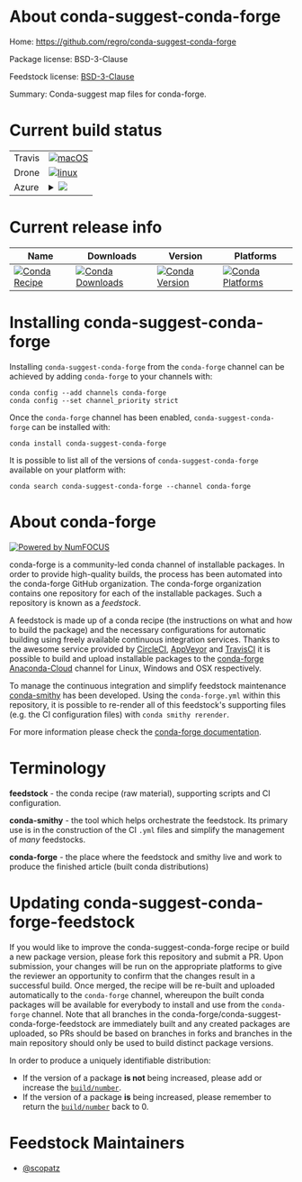 About conda-suggest-conda-forge
===============================

Home: https://github.com/regro/conda-suggest-conda-forge

Package license: BSD-3-Clause

Feedstock license: [BSD-3-Clause](https://github.com/conda-forge/conda-suggest-conda-forge-feedstock/blob/master/LICENSE.txt)

Summary: Conda-suggest map files for conda-forge.

Current build status
====================


<table><tr>
    <td>Travis</td>
    <td>
      <a href="https://travis-ci.com/conda-forge/conda-suggest-conda-forge-feedstock">
        <img alt="macOS" src="https://img.shields.io/travis/com/conda-forge/conda-suggest-conda-forge-feedstock/master.svg?label=macOS">
      </a>
    </td>
  </tr><tr>
    <td>Drone</td>
    <td>
      <a href="https://cloud.drone.io/conda-forge/conda-suggest-conda-forge-feedstock">
        <img alt="linux" src="https://img.shields.io/drone/build/conda-forge/conda-suggest-conda-forge-feedstock/master.svg?label=Linux">
      </a>
    </td>
  </tr>
    
  <tr>
    <td>Azure</td>
    <td>
      <details>
        <summary>
          <a href="https://dev.azure.com/conda-forge/feedstock-builds/_build/latest?definitionId=10615&branchName=master">
            <img src="https://dev.azure.com/conda-forge/feedstock-builds/_apis/build/status/conda-suggest-conda-forge-feedstock?branchName=master">
          </a>
        </summary>
        <table>
          <thead><tr><th>Variant</th><th>Status</th></tr></thead>
          <tbody><tr>
              <td>linux_64</td>
              <td>
                <a href="https://dev.azure.com/conda-forge/feedstock-builds/_build/latest?definitionId=10615&branchName=master">
                  <img src="https://dev.azure.com/conda-forge/feedstock-builds/_apis/build/status/conda-suggest-conda-forge-feedstock?branchName=master&jobName=linux&configuration=linux_64_" alt="variant">
                </a>
              </td>
            </tr><tr>
              <td>linux_aarch64</td>
              <td>
                <a href="https://dev.azure.com/conda-forge/feedstock-builds/_build/latest?definitionId=10615&branchName=master">
                  <img src="https://dev.azure.com/conda-forge/feedstock-builds/_apis/build/status/conda-suggest-conda-forge-feedstock?branchName=master&jobName=linux&configuration=linux_aarch64_" alt="variant">
                </a>
              </td>
            </tr><tr>
              <td>linux_ppc64le</td>
              <td>
                <a href="https://dev.azure.com/conda-forge/feedstock-builds/_build/latest?definitionId=10615&branchName=master">
                  <img src="https://dev.azure.com/conda-forge/feedstock-builds/_apis/build/status/conda-suggest-conda-forge-feedstock?branchName=master&jobName=linux&configuration=linux_ppc64le_" alt="variant">
                </a>
              </td>
            </tr><tr>
              <td>osx_64</td>
              <td>
                <a href="https://dev.azure.com/conda-forge/feedstock-builds/_build/latest?definitionId=10615&branchName=master">
                  <img src="https://dev.azure.com/conda-forge/feedstock-builds/_apis/build/status/conda-suggest-conda-forge-feedstock?branchName=master&jobName=osx&configuration=osx_64_" alt="variant">
                </a>
              </td>
            </tr><tr>
              <td>osx_arm64</td>
              <td>
                <a href="https://dev.azure.com/conda-forge/feedstock-builds/_build/latest?definitionId=10615&branchName=master">
                  <img src="https://dev.azure.com/conda-forge/feedstock-builds/_apis/build/status/conda-suggest-conda-forge-feedstock?branchName=master&jobName=osx&configuration=osx_arm64_" alt="variant">
                </a>
              </td>
            </tr><tr>
              <td>win_64</td>
              <td>
                <a href="https://dev.azure.com/conda-forge/feedstock-builds/_build/latest?definitionId=10615&branchName=master">
                  <img src="https://dev.azure.com/conda-forge/feedstock-builds/_apis/build/status/conda-suggest-conda-forge-feedstock?branchName=master&jobName=win&configuration=win_64_" alt="variant">
                </a>
              </td>
            </tr>
          </tbody>
        </table>
      </details>
    </td>
  </tr>
</table>

Current release info
====================

| Name | Downloads | Version | Platforms |
| --- | --- | --- | --- |
| [![Conda Recipe](https://img.shields.io/badge/recipe-conda--suggest--conda--forge-green.svg)](https://anaconda.org/conda-forge/conda-suggest-conda-forge) | [![Conda Downloads](https://img.shields.io/conda/dn/conda-forge/conda-suggest-conda-forge.svg)](https://anaconda.org/conda-forge/conda-suggest-conda-forge) | [![Conda Version](https://img.shields.io/conda/vn/conda-forge/conda-suggest-conda-forge.svg)](https://anaconda.org/conda-forge/conda-suggest-conda-forge) | [![Conda Platforms](https://img.shields.io/conda/pn/conda-forge/conda-suggest-conda-forge.svg)](https://anaconda.org/conda-forge/conda-suggest-conda-forge) |

Installing conda-suggest-conda-forge
====================================

Installing `conda-suggest-conda-forge` from the `conda-forge` channel can be achieved by adding `conda-forge` to your channels with:

```
conda config --add channels conda-forge
conda config --set channel_priority strict
```

Once the `conda-forge` channel has been enabled, `conda-suggest-conda-forge` can be installed with:

```
conda install conda-suggest-conda-forge
```

It is possible to list all of the versions of `conda-suggest-conda-forge` available on your platform with:

```
conda search conda-suggest-conda-forge --channel conda-forge
```


About conda-forge
=================

[![Powered by NumFOCUS](https://img.shields.io/badge/powered%20by-NumFOCUS-orange.svg?style=flat&colorA=E1523D&colorB=007D8A)](http://numfocus.org)

conda-forge is a community-led conda channel of installable packages.
In order to provide high-quality builds, the process has been automated into the
conda-forge GitHub organization. The conda-forge organization contains one repository
for each of the installable packages. Such a repository is known as a *feedstock*.

A feedstock is made up of a conda recipe (the instructions on what and how to build
the package) and the necessary configurations for automatic building using freely
available continuous integration services. Thanks to the awesome service provided by
[CircleCI](https://circleci.com/), [AppVeyor](https://www.appveyor.com/)
and [TravisCI](https://travis-ci.com/) it is possible to build and upload installable
packages to the [conda-forge](https://anaconda.org/conda-forge)
[Anaconda-Cloud](https://anaconda.org/) channel for Linux, Windows and OSX respectively.

To manage the continuous integration and simplify feedstock maintenance
[conda-smithy](https://github.com/conda-forge/conda-smithy) has been developed.
Using the ``conda-forge.yml`` within this repository, it is possible to re-render all of
this feedstock's supporting files (e.g. the CI configuration files) with ``conda smithy rerender``.

For more information please check the [conda-forge documentation](https://conda-forge.org/docs/).

Terminology
===========

**feedstock** - the conda recipe (raw material), supporting scripts and CI configuration.

**conda-smithy** - the tool which helps orchestrate the feedstock.
                   Its primary use is in the construction of the CI ``.yml`` files
                   and simplify the management of *many* feedstocks.

**conda-forge** - the place where the feedstock and smithy live and work to
                  produce the finished article (built conda distributions)


Updating conda-suggest-conda-forge-feedstock
============================================

If you would like to improve the conda-suggest-conda-forge recipe or build a new
package version, please fork this repository and submit a PR. Upon submission,
your changes will be run on the appropriate platforms to give the reviewer an
opportunity to confirm that the changes result in a successful build. Once
merged, the recipe will be re-built and uploaded automatically to the
`conda-forge` channel, whereupon the built conda packages will be available for
everybody to install and use from the `conda-forge` channel.
Note that all branches in the conda-forge/conda-suggest-conda-forge-feedstock are
immediately built and any created packages are uploaded, so PRs should be based
on branches in forks and branches in the main repository should only be used to
build distinct package versions.

In order to produce a uniquely identifiable distribution:
 * If the version of a package **is not** being increased, please add or increase
   the [``build/number``](https://docs.conda.io/projects/conda-build/en/latest/resources/define-metadata.html#build-number-and-string).
 * If the version of a package **is** being increased, please remember to return
   the [``build/number``](https://docs.conda.io/projects/conda-build/en/latest/resources/define-metadata.html#build-number-and-string)
   back to 0.

Feedstock Maintainers
=====================

* [@scopatz](https://github.com/scopatz/)

